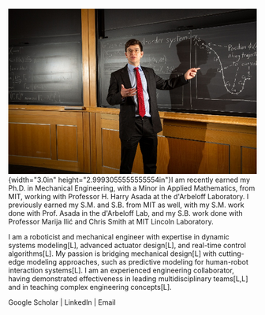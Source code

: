 ![](./media/Home/image1.jpeg){width="3.0in"
height="2.9993055555555554in"}I am recently earned my Ph.D. in
Mechanical Engineering, with a Minor in Applied Mathematics, from MIT,
working with Professor H. Harry Asada at the d'Arbeloff Laboratory. I
previously earned my S.M. and S.B. from MIT as well, with my S.M. work
done with Prof. Asada in the d'Arbeloff Lab, and my S.B. work done with
Professor Marija Ilić and Chris Smith at MIT Lincoln Laboratory.

I am a roboticist and mechanical engineer with expertise in dynamic
systems modeling\[L\], advanced actuator design\[L\], and real-time
control algorithms\[L\]. My passion is bridging mechanical design\[L\]
with cutting-edge modeling approaches, such as predictive modeling for
human-robot interaction systems\[L\]. I am an experienced engineering
collaborator, having demonstrated effectiveness in leading
multidisciplinary teams\[L,L\] and in teaching complex engineering
concepts\[L\].

Google Scholar \| LinkedIn \| Email
